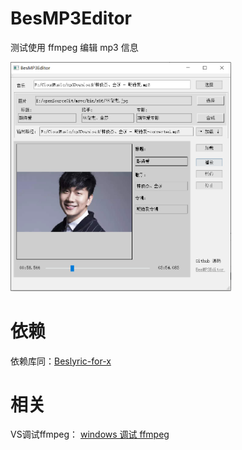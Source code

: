 # BesMP3Editor

测试使用 ffmpeg 编辑 mp3 信息

<img src="https://github.com/BensonLaur/image-storage/raw/master/BesMp3Editor/demo.png" 
            width="70%" height="70%">


# 依赖

依赖库同：[Beslyric-for-x](https://github.com/BensonLaur/Beslyric-for-X)

# 相关

VS调试ffmpeg： [windows 调试 ffmpeg](https://www.cnblogs.com/BensonLaur/p/10989115.html)
